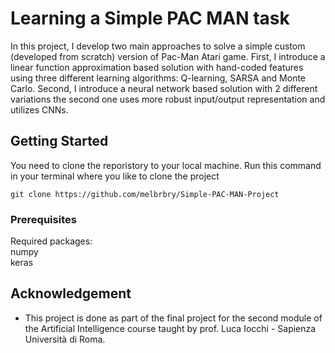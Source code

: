 # Learning a Simple PAC MAN task

In this project, I develop two main approaches to solve a simple custom (developed from scratch) version of Pac-Man Atari game.
First, I introduce a linear function approximation based solution with hand-coded features using three different learning algorithms:
Q-learning, SARSA and Monte Carlo. Second, I introduce a neural network based solution with 2 different variations the second one uses 
more robust input/output representation and utilizes CNNs. 

## Getting Started

You need to clone the reporistory to your local machine. Run this command in your terminal where you like to clone the project

```
git clone https://github.com/melbrbry/Simple-PAC-MAN-Project
```

### Prerequisites

Required packages:  
numpy  
keras 

## Acknowledgement
- This project is done as part of the final project for the second module of the Artificial Intelligence course 
taught by prof. Luca Iocchi - Sapienza Università di Roma.

